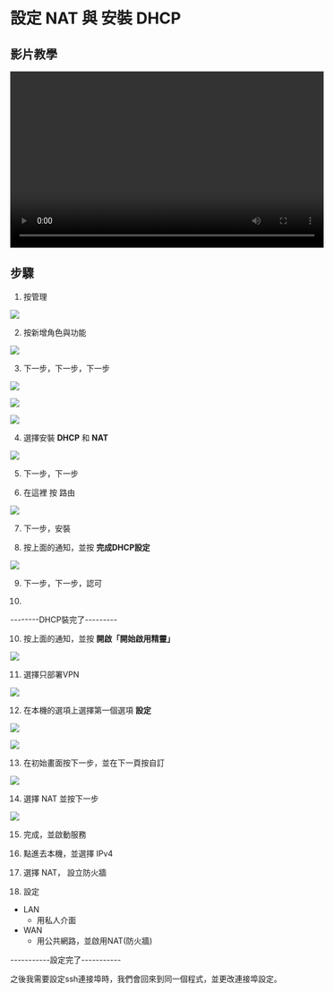 # 設定 NAT 與 安裝 DHCP
## 影片教學
<video width="560" height="315" controls>
  <source src="/videos/ap-5.srv-content.mp4" type="video/mp4">
  Your browser does not support the video tag.
</video>

## 步驟
1. 按管理

![](images/click_management.png)

2. 按新增角色與功能

![](images/select_ad_option.jpg)

3. 下一步，下一步，下一步

![](images/click_next_1.jpg)

![](images/click_next_2.jpg)

![](images/click_next_3.jpg)

4. 選擇安裝 **DHCP** 和 **NAT**

![](images/select_ad_cert_option.jpg)

5. 下一步，下一步

6. 在這裡 按 路由

![](images/jisjdfos-3.png)

7. 下一步，安裝

8. 按上面的通知，並按 **完成DHCP設定**

![](images/select_dhcp_nat_dhcp.png)

9. 下一步，下一步，認可

10. 
 
--------DHCP裝完了---------

10. 按上面的通知，並按 **開啟「開始啟用精靈」**

![](images/select_dhcp_nat_nat.png) 

11. 選擇只部署VPN

![](images/select_nat_only_deploy_vpn.png)

12. 在本機的選項上選擇第一個選項 **設定**

![](images/select_nat_host_image.png)

![](images/select_nat_setup_options.png)

13. 在初始畫面按下一步，並在下一頁按自訂

![](images/select_nat_custom_settings.png)

14. 選擇 NAT 並按下一步

![](images/select_nat_custom_menu_only_nat.png)

15. 完成，並啟動服務

16. 點進去本機，並選擇 IPv4 

17. 選擇 NAT， 設立防火牆 

18. 設定
  - LAN
      - 用私人介面
  - WAN
      - 用公共網路，並啟用NAT(防火牆)


-----------設定完了-----------

之後我需要設定ssh連接埠時，我們會回來到同一個程式，並更改連接埠設定。
